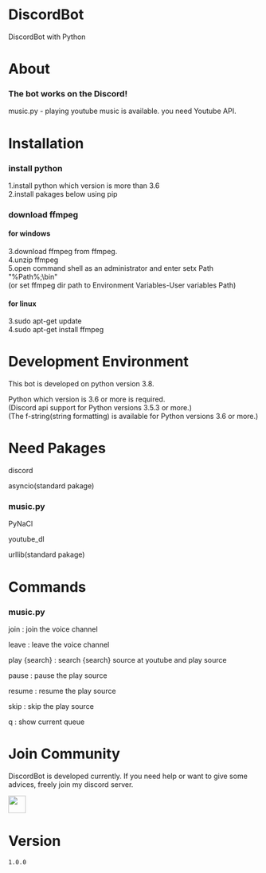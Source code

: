 # DiscordBot
DiscordBot with Python

# About
### The bot works on the Discord!  
music.py - playing youtube music is available. you need Youtube API.

# Installation
### install python

1.install python which version is more than 3.6  
2.install pakages below using pip  

### download ffmpeg

#### for windows
3.download ffmpeg from ffmpeg.  
4.unzip ffmpeg  
5.open command shell as an administrator and enter setx Path "%Path%;<your ffmpeg dir path>\bin"  
(or set ffmpeg dir path to Environment Variables-User variables Path)  

#### for linux
3.sudo apt-get update  
4.sudo apt-get install ffmpeg  

# Development Environment
This bot  is developed on python version 3.8.  

Python which version is 3.6 or more is required.  
(Discord api support for Python versions 3.5.3 or more.)  
(The f-string(string formatting) is available for Python versions 3.6 or more.)   

# Need Pakages

discord  

asyncio(standard pakage)  


### music.py
PyNaCl  

youtube_dl  

urllib(standard pakage)  

# Commands

### music.py
join : join the voice channel  

leave : leave the voice channel  

play {search} : search {search} source at youtube and play source  

pause : pause the play source

resume : resume the play source

skip : skip the play source  

q : show current queue  

# Join Community
DiscordBot is developed currently. If you need help or want to give some advices, freely join my discord server.  

<a href="http://join.shfd27.p-e.kr"><img src="https://upload.wikimedia.org/wikipedia/commons/thumb/9/90/Discord-512.webp/512px-Discord-512.webp.png" height="35px" width="35px"></a>

# Version
`1.0.0`
